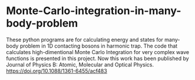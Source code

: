 # Monte-Carlo-integration-in-many-body-problem
These python programs are for calculating energy and states for many-body problem in 1D contacting bosons in harmonic trap. The code that calculates high-dimentional Monte Carlo Integration for very complex wave functions is presented in this project. Now this work has been published by Journal of Physics B: Atomic, Molecular and Optical Physics. https://doi.org/10.1088/1361-6455/acf483
